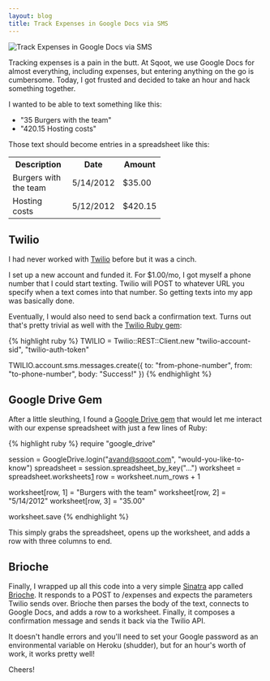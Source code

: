 ```yaml
---
layout: blog
title: Track Expenses in Google Docs via SMS
---
```


<img src="http://farm9.staticflickr.com/8145/7199153550_d3a50c9809_n.jpg" alt="Track Expenses in Google Docs via SMS" title="Track Expenses in Google Docs via SMS" class="right">

Tracking expenses is a pain in the butt. At Sqoot, we use Google Docs for almost everything, including expenses, but entering anything on the go is cumbersome. Today, I got frusted and decided to take an hour and hack something together.

I wanted to be able to text something like this:

* "35 Burgers with the team"
* "420.15 Hosting costs"

Those text should become entries in a spreadsheet like this:

<table style="width: 300px">
  <tr>
    <th>Description</th>
    <th>Date</th>
    <th>Amount</th>
  </tr>
  <tr>
    <td>Burgers with the team</td>
    <td>5/14/2012</td>
    <td>$35.00</td>
  </tr>
  <tr>
    <td>Hosting costs</td>
    <td>5/12/2012</td>
    <td>$420.15</td>
  </tr>
</table>

## Twilio

I had never worked with [Twilio][1] before but it was a cinch.

I set up a new account and funded it. For $1.00/mo, I got myself a phone number that I could start texting. Twilio will POST to whatever URL you specify when a text comes into that number. So getting texts into my app was basically done.

Eventually, I would also need to send back a confirmation text. Turns out that's pretty trivial as well with the [Twilio Ruby gem][3]:

{% highlight ruby %}
TWILIO = Twilio::REST::Client.new "twilio-account-sid", "twilio-auth-token"

TWILIO.account.sms.messages.create({
  to:   "from-phone-number",
  from: "to-phone-number",
  body: "Success!"
})
{% endhighlight %}


## Google Drive Gem

After a little sleuthing, I found a [Google Drive gem][2] that would let me interact with our expense spreadsheet with just a few lines of Ruby:

{% highlight ruby %}
require "google_drive"

session     = GoogleDrive.login("avand@sqoot.com", "would-you-like-to-know")
spreadsheet = session.spreadsheet_by_key("...")
worksheet   = spreadsheet.worksheets[1]
row         = worksheet.num_rows + 1

worksheet[row, 1] = "Burgers with the team"
worksheet[row, 2] = "5/14/2012"
worksheet[row, 3] = "35.00"

worksheet.save
{% endhighlight %}

This simply grabs the spreadsheet, opens up the worksheet, and adds a row with three columns to end.

## Brioche

Finally, I wrapped up all this code into a very simple [Sinatra][4] app called [Brioche][5]. It responds to a POST to /expenses and expects the parameters Twilio sends over. Brioche then parses the body of the text, connects to Google Docs, and adds a row to a worksheet. Finally, it composes a confirmation message and sends it back via the Twilio API.

It doesn't handle errors and you'll need to set your Google password as an environmental variable on Heroku (shudder), but for an hour's worth of work, it works pretty well!

Cheers!

[1]: http://twilio.com
[2]: https://github.com/gimite/google-drive-ruby
[3]: https://github.com/twilio/twilio-ruby
[4]: http://www.sinatrarb.com/
[5]: https://github.com/avand/brioche
